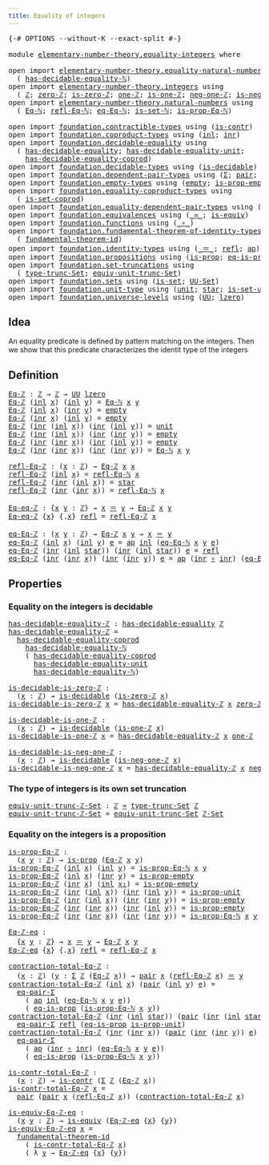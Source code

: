 ```yaml
---
title: Equality of integers
---
```


<pre class="Agda"><a id="46" class="Symbol">{-#</a> <a id="50" class="Keyword">OPTIONS</a> <a id="58" class="Pragma">--without-K</a> <a id="70" class="Pragma">--exact-split</a> <a id="84" class="Symbol">#-}</a>

<a id="89" class="Keyword">module</a> <a id="96" href="elementary-number-theory.equality-integers.html" class="Module">elementary-number-theory.equality-integers</a> <a id="139" class="Keyword">where</a>

<a id="146" class="Keyword">open</a> <a id="151" class="Keyword">import</a> <a id="158" href="elementary-number-theory.equality-natural-numbers.html" class="Module">elementary-number-theory.equality-natural-numbers</a> <a id="208" class="Keyword">using</a>
  <a id="216" class="Symbol">(</a> <a id="218" href="elementary-number-theory.equality-natural-numbers.html#1796" class="Function">has-decidable-equality-ℕ</a><a id="242" class="Symbol">)</a>
<a id="244" class="Keyword">open</a> <a id="249" class="Keyword">import</a> <a id="256" href="elementary-number-theory.integers.html" class="Module">elementary-number-theory.integers</a> <a id="290" class="Keyword">using</a>
  <a id="298" class="Symbol">(</a> <a id="300" href="elementary-number-theory.integers.html#2078" class="Function">ℤ</a><a id="301" class="Symbol">;</a> <a id="303" href="elementary-number-theory.integers.html#2321" class="Function">zero-ℤ</a><a id="309" class="Symbol">;</a> <a id="311" href="elementary-number-theory.integers.html#2357" class="Function">is-zero-ℤ</a><a id="320" class="Symbol">;</a> <a id="322" href="elementary-number-theory.integers.html#2563" class="Function">one-ℤ</a><a id="327" class="Symbol">;</a> <a id="329" href="elementary-number-theory.integers.html#2596" class="Function">is-one-ℤ</a><a id="337" class="Symbol">;</a> <a id="339" href="elementary-number-theory.integers.html#2196" class="Function">neg-one-ℤ</a><a id="348" class="Symbol">;</a> <a id="350" href="elementary-number-theory.integers.html#2237" class="Function">is-neg-one-ℤ</a><a id="362" class="Symbol">;</a> <a id="364" href="elementary-number-theory.integers.html#4352" class="Function">ℤ-Set</a><a id="369" class="Symbol">)</a>
<a id="371" class="Keyword">open</a> <a id="376" class="Keyword">import</a> <a id="383" href="elementary-number-theory.natural-numbers.html" class="Module">elementary-number-theory.natural-numbers</a> <a id="424" class="Keyword">using</a>
  <a id="432" class="Symbol">(</a> <a id="434" href="elementary-number-theory.natural-numbers.html#3669" class="Function">Eq-ℕ</a><a id="438" class="Symbol">;</a> <a id="440" href="elementary-number-theory.natural-numbers.html#4080" class="Function">refl-Eq-ℕ</a><a id="449" class="Symbol">;</a> <a id="451" href="elementary-number-theory.natural-numbers.html#4247" class="Function">eq-Eq-ℕ</a><a id="458" class="Symbol">;</a> <a id="460" href="elementary-number-theory.natural-numbers.html#4389" class="Function">is-set-ℕ</a><a id="468" class="Symbol">;</a> <a id="470" href="elementary-number-theory.natural-numbers.html#3831" class="Function">is-prop-Eq-ℕ</a><a id="482" class="Symbol">)</a>

<a id="485" class="Keyword">open</a> <a id="490" class="Keyword">import</a> <a id="497" href="foundation.contractible-types.html" class="Module">foundation.contractible-types</a> <a id="527" class="Keyword">using</a> <a id="533" class="Symbol">(</a><a id="534" href="foundation-core.contractible-types.html#1006" class="Function">is-contr</a><a id="542" class="Symbol">)</a>
<a id="544" class="Keyword">open</a> <a id="549" class="Keyword">import</a> <a id="556" href="foundation.coproduct-types.html" class="Module">foundation.coproduct-types</a> <a id="583" class="Keyword">using</a> <a id="589" class="Symbol">(</a><a id="590" href="foundation.coproduct-types.html#1249" class="InductiveConstructor">inl</a><a id="593" class="Symbol">;</a> <a id="595" href="foundation.coproduct-types.html#1267" class="InductiveConstructor">inr</a><a id="598" class="Symbol">)</a>
<a id="600" class="Keyword">open</a> <a id="605" class="Keyword">import</a> <a id="612" href="foundation.decidable-equality.html" class="Module">foundation.decidable-equality</a> <a id="642" class="Keyword">using</a>
  <a id="650" class="Symbol">(</a> <a id="652" href="foundation.decidable-equality.html#1796" class="Function">has-decidable-equality</a><a id="674" class="Symbol">;</a> <a id="676" href="foundation.decidable-equality.html#2356" class="Function">has-decidable-equality-unit</a><a id="703" class="Symbol">;</a>
    <a id="709" href="foundation.decidable-equality.html#10241" class="Function">has-decidable-equality-coprod</a><a id="738" class="Symbol">)</a>
<a id="740" class="Keyword">open</a> <a id="745" class="Keyword">import</a> <a id="752" href="foundation.decidable-types.html" class="Module">foundation.decidable-types</a> <a id="779" class="Keyword">using</a> <a id="785" class="Symbol">(</a><a id="786" href="foundation.decidable-types.html#1915" class="Function">is-decidable</a><a id="798" class="Symbol">)</a>
<a id="800" class="Keyword">open</a> <a id="805" class="Keyword">import</a> <a id="812" href="foundation.dependent-pair-types.html" class="Module">foundation.dependent-pair-types</a> <a id="844" class="Keyword">using</a> <a id="850" class="Symbol">(</a><a id="851" href="foundation-core.dependent-pair-types.html#515" class="Record">Σ</a><a id="852" class="Symbol">;</a> <a id="854" href="foundation-core.dependent-pair-types.html#588" class="InductiveConstructor">pair</a><a id="858" class="Symbol">;</a> <a id="860" href="foundation-core.dependent-pair-types.html#605" class="Field">pr1</a><a id="863" class="Symbol">;</a> <a id="865" href="foundation-core.dependent-pair-types.html#617" class="Field">pr2</a><a id="868" class="Symbol">)</a>
<a id="870" class="Keyword">open</a> <a id="875" class="Keyword">import</a> <a id="882" href="foundation.empty-types.html" class="Module">foundation.empty-types</a> <a id="905" class="Keyword">using</a> <a id="911" class="Symbol">(</a><a id="912" href="foundation-core.empty-types.html#1057" class="Datatype">empty</a><a id="917" class="Symbol">;</a> <a id="919" href="foundation-core.empty-types.html#2377" class="Function">is-prop-empty</a><a id="932" class="Symbol">)</a>
<a id="934" class="Keyword">open</a> <a id="939" class="Keyword">import</a> <a id="946" href="foundation.equality-coproduct-types.html" class="Module">foundation.equality-coproduct-types</a> <a id="982" class="Keyword">using</a>
  <a id="990" class="Symbol">(</a> <a id="992" href="foundation.equality-coproduct-types.html#11021" class="Function">is-set-coprod</a><a id="1005" class="Symbol">)</a>
<a id="1007" class="Keyword">open</a> <a id="1012" class="Keyword">import</a> <a id="1019" href="foundation.equality-dependent-pair-types.html" class="Module">foundation.equality-dependent-pair-types</a> <a id="1060" class="Keyword">using</a> <a id="1066" class="Symbol">(</a><a id="1067" href="foundation-core.equality-dependent-pair-types.html#1278" class="Function">eq-pair-Σ</a><a id="1076" class="Symbol">)</a>
<a id="1078" class="Keyword">open</a> <a id="1083" class="Keyword">import</a> <a id="1090" href="foundation.equivalences.html" class="Module">foundation.equivalences</a> <a id="1114" class="Keyword">using</a> <a id="1120" class="Symbol">(</a><a id="1121" href="foundation-core.equivalences.html#1621" class="Function Operator">_≃_</a><a id="1124" class="Symbol">;</a> <a id="1126" href="foundation-core.equivalences.html#1556" class="Function">is-equiv</a><a id="1134" class="Symbol">)</a>
<a id="1136" class="Keyword">open</a> <a id="1141" class="Keyword">import</a> <a id="1148" href="foundation.functions.html" class="Module">foundation.functions</a> <a id="1169" class="Keyword">using</a> <a id="1175" class="Symbol">(</a><a id="1176" href="foundation-core.functions.html#420" class="Function Operator">_∘_</a><a id="1179" class="Symbol">)</a>
<a id="1181" class="Keyword">open</a> <a id="1186" class="Keyword">import</a> <a id="1193" href="foundation.fundamental-theorem-of-identity-types.html" class="Module">foundation.fundamental-theorem-of-identity-types</a> <a id="1242" class="Keyword">using</a>
  <a id="1250" class="Symbol">(</a> <a id="1252" href="foundation-core.fundamental-theorem-of-identity-types.html#1894" class="Function">fundamental-theorem-id</a><a id="1274" class="Symbol">)</a>
<a id="1276" class="Keyword">open</a> <a id="1281" class="Keyword">import</a> <a id="1288" href="foundation.identity-types.html" class="Module">foundation.identity-types</a> <a id="1314" class="Keyword">using</a> <a id="1320" class="Symbol">(</a><a id="1321" href="foundation-core.identity-types.html#1865" class="Function Operator">_＝_</a><a id="1324" class="Symbol">;</a> <a id="1326" href="foundation-core.identity-types.html#1820" class="InductiveConstructor">refl</a><a id="1330" class="Symbol">;</a> <a id="1332" href="foundation-core.identity-types.html#4003" class="Function">ap</a><a id="1334" class="Symbol">)</a>
<a id="1336" class="Keyword">open</a> <a id="1341" class="Keyword">import</a> <a id="1348" href="foundation.propositions.html" class="Module">foundation.propositions</a> <a id="1372" class="Keyword">using</a> <a id="1378" class="Symbol">(</a><a id="1379" href="foundation-core.propositions.html#1309" class="Function">is-prop</a><a id="1386" class="Symbol">;</a> <a id="1388" href="foundation-core.propositions.html#2719" class="Function">eq-is-prop</a><a id="1398" class="Symbol">)</a>
<a id="1400" class="Keyword">open</a> <a id="1405" class="Keyword">import</a> <a id="1412" href="foundation.set-truncations.html" class="Module">foundation.set-truncations</a> <a id="1439" class="Keyword">using</a>
  <a id="1447" class="Symbol">(</a> <a id="1449" href="foundation.set-truncations.html#4010" class="Function">type-trunc-Set</a><a id="1463" class="Symbol">;</a> <a id="1465" href="foundation.set-truncations.html#14197" class="Function">equiv-unit-trunc-Set</a><a id="1485" class="Symbol">)</a>
<a id="1487" class="Keyword">open</a> <a id="1492" class="Keyword">import</a> <a id="1499" href="foundation.sets.html" class="Module">foundation.sets</a> <a id="1515" class="Keyword">using</a> <a id="1521" class="Symbol">(</a><a id="1522" href="foundation-core.sets.html#1113" class="Function">is-set</a><a id="1528" class="Symbol">;</a> <a id="1530" href="foundation-core.sets.html#1190" class="Function">UU-Set</a><a id="1536" class="Symbol">)</a>
<a id="1538" class="Keyword">open</a> <a id="1543" class="Keyword">import</a> <a id="1550" href="foundation.unit-type.html" class="Module">foundation.unit-type</a> <a id="1571" class="Keyword">using</a> <a id="1577" class="Symbol">(</a><a id="1578" href="foundation.unit-type.html#1084" class="Datatype">unit</a><a id="1582" class="Symbol">;</a> <a id="1584" href="foundation.unit-type.html#1108" class="InductiveConstructor">star</a><a id="1588" class="Symbol">;</a> <a id="1590" href="foundation.unit-type.html#3103" class="Function">is-set-unit</a><a id="1601" class="Symbol">;</a> <a id="1603" href="foundation.unit-type.html#2898" class="Function">is-prop-unit</a><a id="1615" class="Symbol">)</a>
<a id="1617" class="Keyword">open</a> <a id="1622" class="Keyword">import</a> <a id="1629" href="foundation.universe-levels.html" class="Module">foundation.universe-levels</a> <a id="1656" class="Keyword">using</a> <a id="1662" class="Symbol">(</a><a id="1663" href="foundation-core.universe-levels.html#235" class="Primitive">UU</a><a id="1665" class="Symbol">;</a> <a id="1667" href="Agda.Primitive.html#764" class="Primitive">lzero</a><a id="1672" class="Symbol">)</a>
</pre>
## Idea

An equality predicate is defined by pattern matching on the integers. Then we show that this predicate characterizes the identit type of the integers

## Definition

<pre class="Agda"><a id="Eq-ℤ"></a><a id="1862" href="elementary-number-theory.equality-integers.html#1862" class="Function">Eq-ℤ</a> <a id="1867" class="Symbol">:</a> <a id="1869" href="elementary-number-theory.integers.html#2078" class="Function">ℤ</a> <a id="1871" class="Symbol">→</a> <a id="1873" href="elementary-number-theory.integers.html#2078" class="Function">ℤ</a> <a id="1875" class="Symbol">→</a> <a id="1877" href="foundation-core.universe-levels.html#235" class="Primitive">UU</a> <a id="1880" href="Agda.Primitive.html#764" class="Primitive">lzero</a>
<a id="1886" href="elementary-number-theory.equality-integers.html#1862" class="Function">Eq-ℤ</a> <a id="1891" class="Symbol">(</a><a id="1892" href="foundation.coproduct-types.html#1249" class="InductiveConstructor">inl</a> <a id="1896" href="elementary-number-theory.equality-integers.html#1896" class="Bound">x</a><a id="1897" class="Symbol">)</a> <a id="1899" class="Symbol">(</a><a id="1900" href="foundation.coproduct-types.html#1249" class="InductiveConstructor">inl</a> <a id="1904" href="elementary-number-theory.equality-integers.html#1904" class="Bound">y</a><a id="1905" class="Symbol">)</a> <a id="1907" class="Symbol">=</a> <a id="1909" href="elementary-number-theory.natural-numbers.html#3669" class="Function">Eq-ℕ</a> <a id="1914" href="elementary-number-theory.equality-integers.html#1896" class="Bound">x</a> <a id="1916" href="elementary-number-theory.equality-integers.html#1904" class="Bound">y</a>
<a id="1918" href="elementary-number-theory.equality-integers.html#1862" class="Function">Eq-ℤ</a> <a id="1923" class="Symbol">(</a><a id="1924" href="foundation.coproduct-types.html#1249" class="InductiveConstructor">inl</a> <a id="1928" href="elementary-number-theory.equality-integers.html#1928" class="Bound">x</a><a id="1929" class="Symbol">)</a> <a id="1931" class="Symbol">(</a><a id="1932" href="foundation.coproduct-types.html#1267" class="InductiveConstructor">inr</a> <a id="1936" href="elementary-number-theory.equality-integers.html#1936" class="Bound">y</a><a id="1937" class="Symbol">)</a> <a id="1939" class="Symbol">=</a> <a id="1941" href="foundation-core.empty-types.html#1057" class="Datatype">empty</a>
<a id="1947" href="elementary-number-theory.equality-integers.html#1862" class="Function">Eq-ℤ</a> <a id="1952" class="Symbol">(</a><a id="1953" href="foundation.coproduct-types.html#1267" class="InductiveConstructor">inr</a> <a id="1957" href="elementary-number-theory.equality-integers.html#1957" class="Bound">x</a><a id="1958" class="Symbol">)</a> <a id="1960" class="Symbol">(</a><a id="1961" href="foundation.coproduct-types.html#1249" class="InductiveConstructor">inl</a> <a id="1965" href="elementary-number-theory.equality-integers.html#1965" class="Bound">y</a><a id="1966" class="Symbol">)</a> <a id="1968" class="Symbol">=</a> <a id="1970" href="foundation-core.empty-types.html#1057" class="Datatype">empty</a>
<a id="1976" href="elementary-number-theory.equality-integers.html#1862" class="Function">Eq-ℤ</a> <a id="1981" class="Symbol">(</a><a id="1982" href="foundation.coproduct-types.html#1267" class="InductiveConstructor">inr</a> <a id="1986" class="Symbol">(</a><a id="1987" href="foundation.coproduct-types.html#1249" class="InductiveConstructor">inl</a> <a id="1991" href="elementary-number-theory.equality-integers.html#1991" class="Bound">x</a><a id="1992" class="Symbol">))</a> <a id="1995" class="Symbol">(</a><a id="1996" href="foundation.coproduct-types.html#1267" class="InductiveConstructor">inr</a> <a id="2000" class="Symbol">(</a><a id="2001" href="foundation.coproduct-types.html#1249" class="InductiveConstructor">inl</a> <a id="2005" href="elementary-number-theory.equality-integers.html#2005" class="Bound">y</a><a id="2006" class="Symbol">))</a> <a id="2009" class="Symbol">=</a> <a id="2011" href="foundation.unit-type.html#1084" class="Datatype">unit</a>
<a id="2016" href="elementary-number-theory.equality-integers.html#1862" class="Function">Eq-ℤ</a> <a id="2021" class="Symbol">(</a><a id="2022" href="foundation.coproduct-types.html#1267" class="InductiveConstructor">inr</a> <a id="2026" class="Symbol">(</a><a id="2027" href="foundation.coproduct-types.html#1249" class="InductiveConstructor">inl</a> <a id="2031" href="elementary-number-theory.equality-integers.html#2031" class="Bound">x</a><a id="2032" class="Symbol">))</a> <a id="2035" class="Symbol">(</a><a id="2036" href="foundation.coproduct-types.html#1267" class="InductiveConstructor">inr</a> <a id="2040" class="Symbol">(</a><a id="2041" href="foundation.coproduct-types.html#1267" class="InductiveConstructor">inr</a> <a id="2045" href="elementary-number-theory.equality-integers.html#2045" class="Bound">y</a><a id="2046" class="Symbol">))</a> <a id="2049" class="Symbol">=</a> <a id="2051" href="foundation-core.empty-types.html#1057" class="Datatype">empty</a>
<a id="2057" href="elementary-number-theory.equality-integers.html#1862" class="Function">Eq-ℤ</a> <a id="2062" class="Symbol">(</a><a id="2063" href="foundation.coproduct-types.html#1267" class="InductiveConstructor">inr</a> <a id="2067" class="Symbol">(</a><a id="2068" href="foundation.coproduct-types.html#1267" class="InductiveConstructor">inr</a> <a id="2072" href="elementary-number-theory.equality-integers.html#2072" class="Bound">x</a><a id="2073" class="Symbol">))</a> <a id="2076" class="Symbol">(</a><a id="2077" href="foundation.coproduct-types.html#1267" class="InductiveConstructor">inr</a> <a id="2081" class="Symbol">(</a><a id="2082" href="foundation.coproduct-types.html#1249" class="InductiveConstructor">inl</a> <a id="2086" href="elementary-number-theory.equality-integers.html#2086" class="Bound">y</a><a id="2087" class="Symbol">))</a> <a id="2090" class="Symbol">=</a> <a id="2092" href="foundation-core.empty-types.html#1057" class="Datatype">empty</a>
<a id="2098" href="elementary-number-theory.equality-integers.html#1862" class="Function">Eq-ℤ</a> <a id="2103" class="Symbol">(</a><a id="2104" href="foundation.coproduct-types.html#1267" class="InductiveConstructor">inr</a> <a id="2108" class="Symbol">(</a><a id="2109" href="foundation.coproduct-types.html#1267" class="InductiveConstructor">inr</a> <a id="2113" href="elementary-number-theory.equality-integers.html#2113" class="Bound">x</a><a id="2114" class="Symbol">))</a> <a id="2117" class="Symbol">(</a><a id="2118" href="foundation.coproduct-types.html#1267" class="InductiveConstructor">inr</a> <a id="2122" class="Symbol">(</a><a id="2123" href="foundation.coproduct-types.html#1267" class="InductiveConstructor">inr</a> <a id="2127" href="elementary-number-theory.equality-integers.html#2127" class="Bound">y</a><a id="2128" class="Symbol">))</a> <a id="2131" class="Symbol">=</a> <a id="2133" href="elementary-number-theory.natural-numbers.html#3669" class="Function">Eq-ℕ</a> <a id="2138" href="elementary-number-theory.equality-integers.html#2113" class="Bound">x</a> <a id="2140" href="elementary-number-theory.equality-integers.html#2127" class="Bound">y</a>

<a id="refl-Eq-ℤ"></a><a id="2143" href="elementary-number-theory.equality-integers.html#2143" class="Function">refl-Eq-ℤ</a> <a id="2153" class="Symbol">:</a> <a id="2155" class="Symbol">(</a><a id="2156" href="elementary-number-theory.equality-integers.html#2156" class="Bound">x</a> <a id="2158" class="Symbol">:</a> <a id="2160" href="elementary-number-theory.integers.html#2078" class="Function">ℤ</a><a id="2161" class="Symbol">)</a> <a id="2163" class="Symbol">→</a> <a id="2165" href="elementary-number-theory.equality-integers.html#1862" class="Function">Eq-ℤ</a> <a id="2170" href="elementary-number-theory.equality-integers.html#2156" class="Bound">x</a> <a id="2172" href="elementary-number-theory.equality-integers.html#2156" class="Bound">x</a>
<a id="2174" href="elementary-number-theory.equality-integers.html#2143" class="Function">refl-Eq-ℤ</a> <a id="2184" class="Symbol">(</a><a id="2185" href="foundation.coproduct-types.html#1249" class="InductiveConstructor">inl</a> <a id="2189" href="elementary-number-theory.equality-integers.html#2189" class="Bound">x</a><a id="2190" class="Symbol">)</a> <a id="2192" class="Symbol">=</a> <a id="2194" href="elementary-number-theory.natural-numbers.html#4080" class="Function">refl-Eq-ℕ</a> <a id="2204" href="elementary-number-theory.equality-integers.html#2189" class="Bound">x</a>
<a id="2206" href="elementary-number-theory.equality-integers.html#2143" class="Function">refl-Eq-ℤ</a> <a id="2216" class="Symbol">(</a><a id="2217" href="foundation.coproduct-types.html#1267" class="InductiveConstructor">inr</a> <a id="2221" class="Symbol">(</a><a id="2222" href="foundation.coproduct-types.html#1249" class="InductiveConstructor">inl</a> <a id="2226" href="elementary-number-theory.equality-integers.html#2226" class="Bound">x</a><a id="2227" class="Symbol">))</a> <a id="2230" class="Symbol">=</a> <a id="2232" href="foundation.unit-type.html#1108" class="InductiveConstructor">star</a>
<a id="2237" href="elementary-number-theory.equality-integers.html#2143" class="Function">refl-Eq-ℤ</a> <a id="2247" class="Symbol">(</a><a id="2248" href="foundation.coproduct-types.html#1267" class="InductiveConstructor">inr</a> <a id="2252" class="Symbol">(</a><a id="2253" href="foundation.coproduct-types.html#1267" class="InductiveConstructor">inr</a> <a id="2257" href="elementary-number-theory.equality-integers.html#2257" class="Bound">x</a><a id="2258" class="Symbol">))</a> <a id="2261" class="Symbol">=</a> <a id="2263" href="elementary-number-theory.natural-numbers.html#4080" class="Function">refl-Eq-ℕ</a> <a id="2273" href="elementary-number-theory.equality-integers.html#2257" class="Bound">x</a>

<a id="Eq-eq-ℤ"></a><a id="2276" href="elementary-number-theory.equality-integers.html#2276" class="Function">Eq-eq-ℤ</a> <a id="2284" class="Symbol">:</a> <a id="2286" class="Symbol">{</a><a id="2287" href="elementary-number-theory.equality-integers.html#2287" class="Bound">x</a> <a id="2289" href="elementary-number-theory.equality-integers.html#2289" class="Bound">y</a> <a id="2291" class="Symbol">:</a> <a id="2293" href="elementary-number-theory.integers.html#2078" class="Function">ℤ</a><a id="2294" class="Symbol">}</a> <a id="2296" class="Symbol">→</a> <a id="2298" href="elementary-number-theory.equality-integers.html#2287" class="Bound">x</a> <a id="2300" href="foundation-core.identity-types.html#1865" class="Function Operator">＝</a> <a id="2302" href="elementary-number-theory.equality-integers.html#2289" class="Bound">y</a> <a id="2304" class="Symbol">→</a> <a id="2306" href="elementary-number-theory.equality-integers.html#1862" class="Function">Eq-ℤ</a> <a id="2311" href="elementary-number-theory.equality-integers.html#2287" class="Bound">x</a> <a id="2313" href="elementary-number-theory.equality-integers.html#2289" class="Bound">y</a>
<a id="2315" href="elementary-number-theory.equality-integers.html#2276" class="Function">Eq-eq-ℤ</a> <a id="2323" class="Symbol">{</a><a id="2324" href="elementary-number-theory.equality-integers.html#2324" class="Bound">x</a><a id="2325" class="Symbol">}</a> <a id="2327" class="Symbol">{</a><a id="2328" class="DottedPattern Symbol">.</a><a id="2329" href="elementary-number-theory.equality-integers.html#2324" class="DottedPattern Bound">x</a><a id="2330" class="Symbol">}</a> <a id="2332" href="foundation-core.identity-types.html#1820" class="InductiveConstructor">refl</a> <a id="2337" class="Symbol">=</a> <a id="2339" href="elementary-number-theory.equality-integers.html#2143" class="Function">refl-Eq-ℤ</a> <a id="2349" href="elementary-number-theory.equality-integers.html#2324" class="Bound">x</a>

<a id="eq-Eq-ℤ"></a><a id="2352" href="elementary-number-theory.equality-integers.html#2352" class="Function">eq-Eq-ℤ</a> <a id="2360" class="Symbol">:</a> <a id="2362" class="Symbol">(</a><a id="2363" href="elementary-number-theory.equality-integers.html#2363" class="Bound">x</a> <a id="2365" href="elementary-number-theory.equality-integers.html#2365" class="Bound">y</a> <a id="2367" class="Symbol">:</a> <a id="2369" href="elementary-number-theory.integers.html#2078" class="Function">ℤ</a><a id="2370" class="Symbol">)</a> <a id="2372" class="Symbol">→</a> <a id="2374" href="elementary-number-theory.equality-integers.html#1862" class="Function">Eq-ℤ</a> <a id="2379" href="elementary-number-theory.equality-integers.html#2363" class="Bound">x</a> <a id="2381" href="elementary-number-theory.equality-integers.html#2365" class="Bound">y</a> <a id="2383" class="Symbol">→</a> <a id="2385" href="elementary-number-theory.equality-integers.html#2363" class="Bound">x</a> <a id="2387" href="foundation-core.identity-types.html#1865" class="Function Operator">＝</a> <a id="2389" href="elementary-number-theory.equality-integers.html#2365" class="Bound">y</a>
<a id="2391" href="elementary-number-theory.equality-integers.html#2352" class="Function">eq-Eq-ℤ</a> <a id="2399" class="Symbol">(</a><a id="2400" href="foundation.coproduct-types.html#1249" class="InductiveConstructor">inl</a> <a id="2404" href="elementary-number-theory.equality-integers.html#2404" class="Bound">x</a><a id="2405" class="Symbol">)</a> <a id="2407" class="Symbol">(</a><a id="2408" href="foundation.coproduct-types.html#1249" class="InductiveConstructor">inl</a> <a id="2412" href="elementary-number-theory.equality-integers.html#2412" class="Bound">y</a><a id="2413" class="Symbol">)</a> <a id="2415" href="elementary-number-theory.equality-integers.html#2415" class="Bound">e</a> <a id="2417" class="Symbol">=</a> <a id="2419" href="foundation-core.identity-types.html#4003" class="Function">ap</a> <a id="2422" href="foundation.coproduct-types.html#1249" class="InductiveConstructor">inl</a> <a id="2426" class="Symbol">(</a><a id="2427" href="elementary-number-theory.natural-numbers.html#4247" class="Function">eq-Eq-ℕ</a> <a id="2435" href="elementary-number-theory.equality-integers.html#2404" class="Bound">x</a> <a id="2437" href="elementary-number-theory.equality-integers.html#2412" class="Bound">y</a> <a id="2439" href="elementary-number-theory.equality-integers.html#2415" class="Bound">e</a><a id="2440" class="Symbol">)</a>
<a id="2442" href="elementary-number-theory.equality-integers.html#2352" class="Function">eq-Eq-ℤ</a> <a id="2450" class="Symbol">(</a><a id="2451" href="foundation.coproduct-types.html#1267" class="InductiveConstructor">inr</a> <a id="2455" class="Symbol">(</a><a id="2456" href="foundation.coproduct-types.html#1249" class="InductiveConstructor">inl</a> <a id="2460" href="foundation.unit-type.html#1108" class="InductiveConstructor">star</a><a id="2464" class="Symbol">))</a> <a id="2467" class="Symbol">(</a><a id="2468" href="foundation.coproduct-types.html#1267" class="InductiveConstructor">inr</a> <a id="2472" class="Symbol">(</a><a id="2473" href="foundation.coproduct-types.html#1249" class="InductiveConstructor">inl</a> <a id="2477" href="foundation.unit-type.html#1108" class="InductiveConstructor">star</a><a id="2481" class="Symbol">))</a> <a id="2484" href="elementary-number-theory.equality-integers.html#2484" class="Bound">e</a> <a id="2486" class="Symbol">=</a> <a id="2488" href="foundation-core.identity-types.html#1820" class="InductiveConstructor">refl</a>
<a id="2493" href="elementary-number-theory.equality-integers.html#2352" class="Function">eq-Eq-ℤ</a> <a id="2501" class="Symbol">(</a><a id="2502" href="foundation.coproduct-types.html#1267" class="InductiveConstructor">inr</a> <a id="2506" class="Symbol">(</a><a id="2507" href="foundation.coproduct-types.html#1267" class="InductiveConstructor">inr</a> <a id="2511" href="elementary-number-theory.equality-integers.html#2511" class="Bound">x</a><a id="2512" class="Symbol">))</a> <a id="2515" class="Symbol">(</a><a id="2516" href="foundation.coproduct-types.html#1267" class="InductiveConstructor">inr</a> <a id="2520" class="Symbol">(</a><a id="2521" href="foundation.coproduct-types.html#1267" class="InductiveConstructor">inr</a> <a id="2525" href="elementary-number-theory.equality-integers.html#2525" class="Bound">y</a><a id="2526" class="Symbol">))</a> <a id="2529" href="elementary-number-theory.equality-integers.html#2529" class="Bound">e</a> <a id="2531" class="Symbol">=</a> <a id="2533" href="foundation-core.identity-types.html#4003" class="Function">ap</a> <a id="2536" class="Symbol">(</a><a id="2537" href="foundation.coproduct-types.html#1267" class="InductiveConstructor">inr</a> <a id="2541" href="foundation-core.functions.html#420" class="Function Operator">∘</a> <a id="2543" href="foundation.coproduct-types.html#1267" class="InductiveConstructor">inr</a><a id="2546" class="Symbol">)</a> <a id="2548" class="Symbol">(</a><a id="2549" href="elementary-number-theory.natural-numbers.html#4247" class="Function">eq-Eq-ℕ</a> <a id="2557" href="elementary-number-theory.equality-integers.html#2511" class="Bound">x</a> <a id="2559" href="elementary-number-theory.equality-integers.html#2525" class="Bound">y</a> <a id="2561" href="elementary-number-theory.equality-integers.html#2529" class="Bound">e</a><a id="2562" class="Symbol">)</a>
</pre>
## Properties

### Equality on the integers is decidable

<pre class="Agda"><a id="has-decidable-equality-ℤ"></a><a id="2635" href="elementary-number-theory.equality-integers.html#2635" class="Function">has-decidable-equality-ℤ</a> <a id="2660" class="Symbol">:</a> <a id="2662" href="foundation.decidable-equality.html#1796" class="Function">has-decidable-equality</a> <a id="2685" href="elementary-number-theory.integers.html#2078" class="Function">ℤ</a>
<a id="2687" href="elementary-number-theory.equality-integers.html#2635" class="Function">has-decidable-equality-ℤ</a> <a id="2712" class="Symbol">=</a>
  <a id="2716" href="foundation.decidable-equality.html#10241" class="Function">has-decidable-equality-coprod</a>
    <a id="2750" href="elementary-number-theory.equality-natural-numbers.html#1796" class="Function">has-decidable-equality-ℕ</a>
    <a id="2779" class="Symbol">(</a> <a id="2781" href="foundation.decidable-equality.html#10241" class="Function">has-decidable-equality-coprod</a>
      <a id="2817" href="foundation.decidable-equality.html#2356" class="Function">has-decidable-equality-unit</a>
      <a id="2851" href="elementary-number-theory.equality-natural-numbers.html#1796" class="Function">has-decidable-equality-ℕ</a><a id="2875" class="Symbol">)</a>

<a id="is-decidable-is-zero-ℤ"></a><a id="2878" href="elementary-number-theory.equality-integers.html#2878" class="Function">is-decidable-is-zero-ℤ</a> <a id="2901" class="Symbol">:</a>
  <a id="2905" class="Symbol">(</a><a id="2906" href="elementary-number-theory.equality-integers.html#2906" class="Bound">x</a> <a id="2908" class="Symbol">:</a> <a id="2910" href="elementary-number-theory.integers.html#2078" class="Function">ℤ</a><a id="2911" class="Symbol">)</a> <a id="2913" class="Symbol">→</a> <a id="2915" href="foundation.decidable-types.html#1915" class="Function">is-decidable</a> <a id="2928" class="Symbol">(</a><a id="2929" href="elementary-number-theory.integers.html#2357" class="Function">is-zero-ℤ</a> <a id="2939" href="elementary-number-theory.equality-integers.html#2906" class="Bound">x</a><a id="2940" class="Symbol">)</a>
<a id="2942" href="elementary-number-theory.equality-integers.html#2878" class="Function">is-decidable-is-zero-ℤ</a> <a id="2965" href="elementary-number-theory.equality-integers.html#2965" class="Bound">x</a> <a id="2967" class="Symbol">=</a> <a id="2969" href="elementary-number-theory.equality-integers.html#2635" class="Function">has-decidable-equality-ℤ</a> <a id="2994" href="elementary-number-theory.equality-integers.html#2965" class="Bound">x</a> <a id="2996" href="elementary-number-theory.integers.html#2321" class="Function">zero-ℤ</a>

<a id="is-decidable-is-one-ℤ"></a><a id="3004" href="elementary-number-theory.equality-integers.html#3004" class="Function">is-decidable-is-one-ℤ</a> <a id="3026" class="Symbol">:</a>
  <a id="3030" class="Symbol">(</a><a id="3031" href="elementary-number-theory.equality-integers.html#3031" class="Bound">x</a> <a id="3033" class="Symbol">:</a> <a id="3035" href="elementary-number-theory.integers.html#2078" class="Function">ℤ</a><a id="3036" class="Symbol">)</a> <a id="3038" class="Symbol">→</a> <a id="3040" href="foundation.decidable-types.html#1915" class="Function">is-decidable</a> <a id="3053" class="Symbol">(</a><a id="3054" href="elementary-number-theory.integers.html#2596" class="Function">is-one-ℤ</a> <a id="3063" href="elementary-number-theory.equality-integers.html#3031" class="Bound">x</a><a id="3064" class="Symbol">)</a>
<a id="3066" href="elementary-number-theory.equality-integers.html#3004" class="Function">is-decidable-is-one-ℤ</a> <a id="3088" href="elementary-number-theory.equality-integers.html#3088" class="Bound">x</a> <a id="3090" class="Symbol">=</a> <a id="3092" href="elementary-number-theory.equality-integers.html#2635" class="Function">has-decidable-equality-ℤ</a> <a id="3117" href="elementary-number-theory.equality-integers.html#3088" class="Bound">x</a> <a id="3119" href="elementary-number-theory.integers.html#2563" class="Function">one-ℤ</a>

<a id="is-decidable-is-neg-one-ℤ"></a><a id="3126" href="elementary-number-theory.equality-integers.html#3126" class="Function">is-decidable-is-neg-one-ℤ</a> <a id="3152" class="Symbol">:</a>
  <a id="3156" class="Symbol">(</a><a id="3157" href="elementary-number-theory.equality-integers.html#3157" class="Bound">x</a> <a id="3159" class="Symbol">:</a> <a id="3161" href="elementary-number-theory.integers.html#2078" class="Function">ℤ</a><a id="3162" class="Symbol">)</a> <a id="3164" class="Symbol">→</a> <a id="3166" href="foundation.decidable-types.html#1915" class="Function">is-decidable</a> <a id="3179" class="Symbol">(</a><a id="3180" href="elementary-number-theory.integers.html#2237" class="Function">is-neg-one-ℤ</a> <a id="3193" href="elementary-number-theory.equality-integers.html#3157" class="Bound">x</a><a id="3194" class="Symbol">)</a>
<a id="3196" href="elementary-number-theory.equality-integers.html#3126" class="Function">is-decidable-is-neg-one-ℤ</a> <a id="3222" href="elementary-number-theory.equality-integers.html#3222" class="Bound">x</a> <a id="3224" class="Symbol">=</a> <a id="3226" href="elementary-number-theory.equality-integers.html#2635" class="Function">has-decidable-equality-ℤ</a> <a id="3251" href="elementary-number-theory.equality-integers.html#3222" class="Bound">x</a> <a id="3253" href="elementary-number-theory.integers.html#2196" class="Function">neg-one-ℤ</a>
</pre>
### The type of integers is its own set truncation

<pre class="Agda"><a id="equiv-unit-trunc-ℤ-Set"></a><a id="3328" href="elementary-number-theory.equality-integers.html#3328" class="Function">equiv-unit-trunc-ℤ-Set</a> <a id="3351" class="Symbol">:</a> <a id="3353" href="elementary-number-theory.integers.html#2078" class="Function">ℤ</a> <a id="3355" href="foundation-core.equivalences.html#1621" class="Function Operator">≃</a> <a id="3357" href="foundation.set-truncations.html#4010" class="Function">type-trunc-Set</a> <a id="3372" href="elementary-number-theory.integers.html#2078" class="Function">ℤ</a>
<a id="3374" href="elementary-number-theory.equality-integers.html#3328" class="Function">equiv-unit-trunc-ℤ-Set</a> <a id="3397" class="Symbol">=</a> <a id="3399" href="foundation.set-truncations.html#14197" class="Function">equiv-unit-trunc-Set</a> <a id="3420" href="elementary-number-theory.integers.html#4352" class="Function">ℤ-Set</a>
</pre>
### Equality on the integers is a proposition

<pre class="Agda"><a id="is-prop-Eq-ℤ"></a><a id="3486" href="elementary-number-theory.equality-integers.html#3486" class="Function">is-prop-Eq-ℤ</a> <a id="3499" class="Symbol">:</a>
  <a id="3503" class="Symbol">(</a><a id="3504" href="elementary-number-theory.equality-integers.html#3504" class="Bound">x</a> <a id="3506" href="elementary-number-theory.equality-integers.html#3506" class="Bound">y</a> <a id="3508" class="Symbol">:</a> <a id="3510" href="elementary-number-theory.integers.html#2078" class="Function">ℤ</a><a id="3511" class="Symbol">)</a> <a id="3513" class="Symbol">→</a> <a id="3515" href="foundation-core.propositions.html#1309" class="Function">is-prop</a> <a id="3523" class="Symbol">(</a><a id="3524" href="elementary-number-theory.equality-integers.html#1862" class="Function">Eq-ℤ</a> <a id="3529" href="elementary-number-theory.equality-integers.html#3504" class="Bound">x</a> <a id="3531" href="elementary-number-theory.equality-integers.html#3506" class="Bound">y</a><a id="3532" class="Symbol">)</a>
<a id="3534" href="elementary-number-theory.equality-integers.html#3486" class="Function">is-prop-Eq-ℤ</a> <a id="3547" class="Symbol">(</a><a id="3548" href="foundation.coproduct-types.html#1249" class="InductiveConstructor">inl</a> <a id="3552" href="elementary-number-theory.equality-integers.html#3552" class="Bound">x</a><a id="3553" class="Symbol">)</a> <a id="3555" class="Symbol">(</a><a id="3556" href="foundation.coproduct-types.html#1249" class="InductiveConstructor">inl</a> <a id="3560" href="elementary-number-theory.equality-integers.html#3560" class="Bound">y</a><a id="3561" class="Symbol">)</a> <a id="3563" class="Symbol">=</a> <a id="3565" href="elementary-number-theory.natural-numbers.html#3831" class="Function">is-prop-Eq-ℕ</a> <a id="3578" href="elementary-number-theory.equality-integers.html#3552" class="Bound">x</a> <a id="3580" href="elementary-number-theory.equality-integers.html#3560" class="Bound">y</a>
<a id="3582" href="elementary-number-theory.equality-integers.html#3486" class="Function">is-prop-Eq-ℤ</a> <a id="3595" class="Symbol">(</a><a id="3596" href="foundation.coproduct-types.html#1249" class="InductiveConstructor">inl</a> <a id="3600" href="elementary-number-theory.equality-integers.html#3600" class="Bound">x</a><a id="3601" class="Symbol">)</a> <a id="3603" class="Symbol">(</a><a id="3604" href="foundation.coproduct-types.html#1267" class="InductiveConstructor">inr</a> <a id="3608" href="elementary-number-theory.equality-integers.html#3608" class="Bound">y</a><a id="3609" class="Symbol">)</a> <a id="3611" class="Symbol">=</a> <a id="3613" href="foundation-core.empty-types.html#2377" class="Function">is-prop-empty</a>
<a id="3627" href="elementary-number-theory.equality-integers.html#3486" class="Function">is-prop-Eq-ℤ</a> <a id="3640" class="Symbol">(</a><a id="3641" href="foundation.coproduct-types.html#1267" class="InductiveConstructor">inr</a> <a id="3645" href="elementary-number-theory.equality-integers.html#3645" class="Bound">x</a><a id="3646" class="Symbol">)</a> <a id="3648" class="Symbol">(</a><a id="3649" href="foundation.coproduct-types.html#1249" class="InductiveConstructor">inl</a> <a id="3653" href="elementary-number-theory.equality-integers.html#3653" class="Bound">x₁</a><a id="3655" class="Symbol">)</a> <a id="3657" class="Symbol">=</a> <a id="3659" href="foundation-core.empty-types.html#2377" class="Function">is-prop-empty</a>
<a id="3673" href="elementary-number-theory.equality-integers.html#3486" class="Function">is-prop-Eq-ℤ</a> <a id="3686" class="Symbol">(</a><a id="3687" href="foundation.coproduct-types.html#1267" class="InductiveConstructor">inr</a> <a id="3691" class="Symbol">(</a><a id="3692" href="foundation.coproduct-types.html#1249" class="InductiveConstructor">inl</a> <a id="3696" href="elementary-number-theory.equality-integers.html#3696" class="Bound">x</a><a id="3697" class="Symbol">))</a> <a id="3700" class="Symbol">(</a><a id="3701" href="foundation.coproduct-types.html#1267" class="InductiveConstructor">inr</a> <a id="3705" class="Symbol">(</a><a id="3706" href="foundation.coproduct-types.html#1249" class="InductiveConstructor">inl</a> <a id="3710" href="elementary-number-theory.equality-integers.html#3710" class="Bound">y</a><a id="3711" class="Symbol">))</a> <a id="3714" class="Symbol">=</a> <a id="3716" href="foundation.unit-type.html#2898" class="Function">is-prop-unit</a>
<a id="3729" href="elementary-number-theory.equality-integers.html#3486" class="Function">is-prop-Eq-ℤ</a> <a id="3742" class="Symbol">(</a><a id="3743" href="foundation.coproduct-types.html#1267" class="InductiveConstructor">inr</a> <a id="3747" class="Symbol">(</a><a id="3748" href="foundation.coproduct-types.html#1249" class="InductiveConstructor">inl</a> <a id="3752" href="elementary-number-theory.equality-integers.html#3752" class="Bound">x</a><a id="3753" class="Symbol">))</a> <a id="3756" class="Symbol">(</a><a id="3757" href="foundation.coproduct-types.html#1267" class="InductiveConstructor">inr</a> <a id="3761" class="Symbol">(</a><a id="3762" href="foundation.coproduct-types.html#1267" class="InductiveConstructor">inr</a> <a id="3766" href="elementary-number-theory.equality-integers.html#3766" class="Bound">y</a><a id="3767" class="Symbol">))</a> <a id="3770" class="Symbol">=</a> <a id="3772" href="foundation-core.empty-types.html#2377" class="Function">is-prop-empty</a>
<a id="3786" href="elementary-number-theory.equality-integers.html#3486" class="Function">is-prop-Eq-ℤ</a> <a id="3799" class="Symbol">(</a><a id="3800" href="foundation.coproduct-types.html#1267" class="InductiveConstructor">inr</a> <a id="3804" class="Symbol">(</a><a id="3805" href="foundation.coproduct-types.html#1267" class="InductiveConstructor">inr</a> <a id="3809" href="elementary-number-theory.equality-integers.html#3809" class="Bound">x</a><a id="3810" class="Symbol">))</a> <a id="3813" class="Symbol">(</a><a id="3814" href="foundation.coproduct-types.html#1267" class="InductiveConstructor">inr</a> <a id="3818" class="Symbol">(</a><a id="3819" href="foundation.coproduct-types.html#1249" class="InductiveConstructor">inl</a> <a id="3823" href="elementary-number-theory.equality-integers.html#3823" class="Bound">y</a><a id="3824" class="Symbol">))</a> <a id="3827" class="Symbol">=</a> <a id="3829" href="foundation-core.empty-types.html#2377" class="Function">is-prop-empty</a>
<a id="3843" href="elementary-number-theory.equality-integers.html#3486" class="Function">is-prop-Eq-ℤ</a> <a id="3856" class="Symbol">(</a><a id="3857" href="foundation.coproduct-types.html#1267" class="InductiveConstructor">inr</a> <a id="3861" class="Symbol">(</a><a id="3862" href="foundation.coproduct-types.html#1267" class="InductiveConstructor">inr</a> <a id="3866" href="elementary-number-theory.equality-integers.html#3866" class="Bound">x</a><a id="3867" class="Symbol">))</a> <a id="3870" class="Symbol">(</a><a id="3871" href="foundation.coproduct-types.html#1267" class="InductiveConstructor">inr</a> <a id="3875" class="Symbol">(</a><a id="3876" href="foundation.coproduct-types.html#1267" class="InductiveConstructor">inr</a> <a id="3880" href="elementary-number-theory.equality-integers.html#3880" class="Bound">y</a><a id="3881" class="Symbol">))</a> <a id="3884" class="Symbol">=</a> <a id="3886" href="elementary-number-theory.natural-numbers.html#3831" class="Function">is-prop-Eq-ℕ</a> <a id="3899" href="elementary-number-theory.equality-integers.html#3866" class="Bound">x</a> <a id="3901" href="elementary-number-theory.equality-integers.html#3880" class="Bound">y</a>

<a id="Eq-ℤ-eq"></a><a id="3904" href="elementary-number-theory.equality-integers.html#3904" class="Function">Eq-ℤ-eq</a> <a id="3912" class="Symbol">:</a>
  <a id="3916" class="Symbol">{</a><a id="3917" href="elementary-number-theory.equality-integers.html#3917" class="Bound">x</a> <a id="3919" href="elementary-number-theory.equality-integers.html#3919" class="Bound">y</a> <a id="3921" class="Symbol">:</a> <a id="3923" href="elementary-number-theory.integers.html#2078" class="Function">ℤ</a><a id="3924" class="Symbol">}</a> <a id="3926" class="Symbol">→</a> <a id="3928" href="elementary-number-theory.equality-integers.html#3917" class="Bound">x</a> <a id="3930" href="foundation-core.identity-types.html#1865" class="Function Operator">＝</a> <a id="3932" href="elementary-number-theory.equality-integers.html#3919" class="Bound">y</a> <a id="3934" class="Symbol">→</a> <a id="3936" href="elementary-number-theory.equality-integers.html#1862" class="Function">Eq-ℤ</a> <a id="3941" href="elementary-number-theory.equality-integers.html#3917" class="Bound">x</a> <a id="3943" href="elementary-number-theory.equality-integers.html#3919" class="Bound">y</a>
<a id="3945" href="elementary-number-theory.equality-integers.html#3904" class="Function">Eq-ℤ-eq</a> <a id="3953" class="Symbol">{</a><a id="3954" href="elementary-number-theory.equality-integers.html#3954" class="Bound">x</a><a id="3955" class="Symbol">}</a> <a id="3957" class="Symbol">{</a><a id="3958" class="DottedPattern Symbol">.</a><a id="3959" href="elementary-number-theory.equality-integers.html#3954" class="DottedPattern Bound">x</a><a id="3960" class="Symbol">}</a> <a id="3962" href="foundation-core.identity-types.html#1820" class="InductiveConstructor">refl</a> <a id="3967" class="Symbol">=</a> <a id="3969" href="elementary-number-theory.equality-integers.html#2143" class="Function">refl-Eq-ℤ</a> <a id="3979" href="elementary-number-theory.equality-integers.html#3954" class="Bound">x</a>

<a id="contraction-total-Eq-ℤ"></a><a id="3982" href="elementary-number-theory.equality-integers.html#3982" class="Function">contraction-total-Eq-ℤ</a> <a id="4005" class="Symbol">:</a>
  <a id="4009" class="Symbol">(</a><a id="4010" href="elementary-number-theory.equality-integers.html#4010" class="Bound">x</a> <a id="4012" class="Symbol">:</a> <a id="4014" href="elementary-number-theory.integers.html#2078" class="Function">ℤ</a><a id="4015" class="Symbol">)</a> <a id="4017" class="Symbol">(</a><a id="4018" href="elementary-number-theory.equality-integers.html#4018" class="Bound">y</a> <a id="4020" class="Symbol">:</a> <a id="4022" href="foundation-core.dependent-pair-types.html#515" class="Record">Σ</a> <a id="4024" href="elementary-number-theory.integers.html#2078" class="Function">ℤ</a> <a id="4026" class="Symbol">(</a><a id="4027" href="elementary-number-theory.equality-integers.html#1862" class="Function">Eq-ℤ</a> <a id="4032" href="elementary-number-theory.equality-integers.html#4010" class="Bound">x</a><a id="4033" class="Symbol">))</a> <a id="4036" class="Symbol">→</a> <a id="4038" href="foundation-core.dependent-pair-types.html#588" class="InductiveConstructor">pair</a> <a id="4043" href="elementary-number-theory.equality-integers.html#4010" class="Bound">x</a> <a id="4045" class="Symbol">(</a><a id="4046" href="elementary-number-theory.equality-integers.html#2143" class="Function">refl-Eq-ℤ</a> <a id="4056" href="elementary-number-theory.equality-integers.html#4010" class="Bound">x</a><a id="4057" class="Symbol">)</a> <a id="4059" href="foundation-core.identity-types.html#1865" class="Function Operator">＝</a> <a id="4061" href="elementary-number-theory.equality-integers.html#4018" class="Bound">y</a>
<a id="4063" href="elementary-number-theory.equality-integers.html#3982" class="Function">contraction-total-Eq-ℤ</a> <a id="4086" class="Symbol">(</a><a id="4087" href="foundation.coproduct-types.html#1249" class="InductiveConstructor">inl</a> <a id="4091" href="elementary-number-theory.equality-integers.html#4091" class="Bound">x</a><a id="4092" class="Symbol">)</a> <a id="4094" class="Symbol">(</a><a id="4095" href="foundation-core.dependent-pair-types.html#588" class="InductiveConstructor">pair</a> <a id="4100" class="Symbol">(</a><a id="4101" href="foundation.coproduct-types.html#1249" class="InductiveConstructor">inl</a> <a id="4105" href="elementary-number-theory.equality-integers.html#4105" class="Bound">y</a><a id="4106" class="Symbol">)</a> <a id="4108" href="elementary-number-theory.equality-integers.html#4108" class="Bound">e</a><a id="4109" class="Symbol">)</a> <a id="4111" class="Symbol">=</a>
  <a id="4115" href="foundation-core.equality-dependent-pair-types.html#1278" class="Function">eq-pair-Σ</a>
    <a id="4129" class="Symbol">(</a> <a id="4131" href="foundation-core.identity-types.html#4003" class="Function">ap</a> <a id="4134" href="foundation.coproduct-types.html#1249" class="InductiveConstructor">inl</a> <a id="4138" class="Symbol">(</a><a id="4139" href="elementary-number-theory.natural-numbers.html#4247" class="Function">eq-Eq-ℕ</a> <a id="4147" href="elementary-number-theory.equality-integers.html#4091" class="Bound">x</a> <a id="4149" href="elementary-number-theory.equality-integers.html#4105" class="Bound">y</a> <a id="4151" href="elementary-number-theory.equality-integers.html#4108" class="Bound">e</a><a id="4152" class="Symbol">))</a>
    <a id="4159" class="Symbol">(</a> <a id="4161" href="foundation-core.propositions.html#2719" class="Function">eq-is-prop</a> <a id="4172" class="Symbol">(</a><a id="4173" href="elementary-number-theory.natural-numbers.html#3831" class="Function">is-prop-Eq-ℕ</a> <a id="4186" href="elementary-number-theory.equality-integers.html#4091" class="Bound">x</a> <a id="4188" href="elementary-number-theory.equality-integers.html#4105" class="Bound">y</a><a id="4189" class="Symbol">))</a>
<a id="4192" href="elementary-number-theory.equality-integers.html#3982" class="Function">contraction-total-Eq-ℤ</a> <a id="4215" class="Symbol">(</a><a id="4216" href="foundation.coproduct-types.html#1267" class="InductiveConstructor">inr</a> <a id="4220" class="Symbol">(</a><a id="4221" href="foundation.coproduct-types.html#1249" class="InductiveConstructor">inl</a> <a id="4225" href="foundation.unit-type.html#1108" class="InductiveConstructor">star</a><a id="4229" class="Symbol">))</a> <a id="4232" class="Symbol">(</a><a id="4233" href="foundation-core.dependent-pair-types.html#588" class="InductiveConstructor">pair</a> <a id="4238" class="Symbol">(</a><a id="4239" href="foundation.coproduct-types.html#1267" class="InductiveConstructor">inr</a> <a id="4243" class="Symbol">(</a><a id="4244" href="foundation.coproduct-types.html#1249" class="InductiveConstructor">inl</a> <a id="4248" href="foundation.unit-type.html#1108" class="InductiveConstructor">star</a><a id="4252" class="Symbol">))</a> <a id="4255" href="elementary-number-theory.equality-integers.html#4255" class="Bound">e</a><a id="4256" class="Symbol">)</a> <a id="4258" class="Symbol">=</a>
  <a id="4262" href="foundation-core.equality-dependent-pair-types.html#1278" class="Function">eq-pair-Σ</a> <a id="4272" href="foundation-core.identity-types.html#1820" class="InductiveConstructor">refl</a> <a id="4277" class="Symbol">(</a><a id="4278" href="foundation-core.propositions.html#2719" class="Function">eq-is-prop</a> <a id="4289" href="foundation.unit-type.html#2898" class="Function">is-prop-unit</a><a id="4301" class="Symbol">)</a>
<a id="4303" href="elementary-number-theory.equality-integers.html#3982" class="Function">contraction-total-Eq-ℤ</a> <a id="4326" class="Symbol">(</a><a id="4327" href="foundation.coproduct-types.html#1267" class="InductiveConstructor">inr</a> <a id="4331" class="Symbol">(</a><a id="4332" href="foundation.coproduct-types.html#1267" class="InductiveConstructor">inr</a> <a id="4336" href="elementary-number-theory.equality-integers.html#4336" class="Bound">x</a><a id="4337" class="Symbol">))</a> <a id="4340" class="Symbol">(</a><a id="4341" href="foundation-core.dependent-pair-types.html#588" class="InductiveConstructor">pair</a> <a id="4346" class="Symbol">(</a><a id="4347" href="foundation.coproduct-types.html#1267" class="InductiveConstructor">inr</a> <a id="4351" class="Symbol">(</a><a id="4352" href="foundation.coproduct-types.html#1267" class="InductiveConstructor">inr</a> <a id="4356" href="elementary-number-theory.equality-integers.html#4356" class="Bound">y</a><a id="4357" class="Symbol">))</a> <a id="4360" href="elementary-number-theory.equality-integers.html#4360" class="Bound">e</a><a id="4361" class="Symbol">)</a> <a id="4363" class="Symbol">=</a>
  <a id="4367" href="foundation-core.equality-dependent-pair-types.html#1278" class="Function">eq-pair-Σ</a>
    <a id="4381" class="Symbol">(</a> <a id="4383" href="foundation-core.identity-types.html#4003" class="Function">ap</a> <a id="4386" class="Symbol">(</a><a id="4387" href="foundation.coproduct-types.html#1267" class="InductiveConstructor">inr</a> <a id="4391" href="foundation-core.functions.html#420" class="Function Operator">∘</a> <a id="4393" href="foundation.coproduct-types.html#1267" class="InductiveConstructor">inr</a><a id="4396" class="Symbol">)</a> <a id="4398" class="Symbol">(</a><a id="4399" href="elementary-number-theory.natural-numbers.html#4247" class="Function">eq-Eq-ℕ</a> <a id="4407" href="elementary-number-theory.equality-integers.html#4336" class="Bound">x</a> <a id="4409" href="elementary-number-theory.equality-integers.html#4356" class="Bound">y</a> <a id="4411" href="elementary-number-theory.equality-integers.html#4360" class="Bound">e</a><a id="4412" class="Symbol">))</a>
    <a id="4419" class="Symbol">(</a> <a id="4421" href="foundation-core.propositions.html#2719" class="Function">eq-is-prop</a> <a id="4432" class="Symbol">(</a><a id="4433" href="elementary-number-theory.natural-numbers.html#3831" class="Function">is-prop-Eq-ℕ</a> <a id="4446" href="elementary-number-theory.equality-integers.html#4336" class="Bound">x</a> <a id="4448" href="elementary-number-theory.equality-integers.html#4356" class="Bound">y</a><a id="4449" class="Symbol">))</a>

<a id="is-contr-total-Eq-ℤ"></a><a id="4453" href="elementary-number-theory.equality-integers.html#4453" class="Function">is-contr-total-Eq-ℤ</a> <a id="4473" class="Symbol">:</a>
  <a id="4477" class="Symbol">(</a><a id="4478" href="elementary-number-theory.equality-integers.html#4478" class="Bound">x</a> <a id="4480" class="Symbol">:</a> <a id="4482" href="elementary-number-theory.integers.html#2078" class="Function">ℤ</a><a id="4483" class="Symbol">)</a> <a id="4485" class="Symbol">→</a> <a id="4487" href="foundation-core.contractible-types.html#1006" class="Function">is-contr</a> <a id="4496" class="Symbol">(</a><a id="4497" href="foundation-core.dependent-pair-types.html#515" class="Record">Σ</a> <a id="4499" href="elementary-number-theory.integers.html#2078" class="Function">ℤ</a> <a id="4501" class="Symbol">(</a><a id="4502" href="elementary-number-theory.equality-integers.html#1862" class="Function">Eq-ℤ</a> <a id="4507" href="elementary-number-theory.equality-integers.html#4478" class="Bound">x</a><a id="4508" class="Symbol">))</a>
<a id="4511" href="elementary-number-theory.equality-integers.html#4453" class="Function">is-contr-total-Eq-ℤ</a> <a id="4531" href="elementary-number-theory.equality-integers.html#4531" class="Bound">x</a> <a id="4533" class="Symbol">=</a>
  <a id="4537" href="foundation-core.dependent-pair-types.html#588" class="InductiveConstructor">pair</a> <a id="4542" class="Symbol">(</a><a id="4543" href="foundation-core.dependent-pair-types.html#588" class="InductiveConstructor">pair</a> <a id="4548" href="elementary-number-theory.equality-integers.html#4531" class="Bound">x</a> <a id="4550" class="Symbol">(</a><a id="4551" href="elementary-number-theory.equality-integers.html#2143" class="Function">refl-Eq-ℤ</a> <a id="4561" href="elementary-number-theory.equality-integers.html#4531" class="Bound">x</a><a id="4562" class="Symbol">))</a> <a id="4565" class="Symbol">(</a><a id="4566" href="elementary-number-theory.equality-integers.html#3982" class="Function">contraction-total-Eq-ℤ</a> <a id="4589" href="elementary-number-theory.equality-integers.html#4531" class="Bound">x</a><a id="4590" class="Symbol">)</a>

<a id="is-equiv-Eq-ℤ-eq"></a><a id="4593" href="elementary-number-theory.equality-integers.html#4593" class="Function">is-equiv-Eq-ℤ-eq</a> <a id="4610" class="Symbol">:</a>
  <a id="4614" class="Symbol">(</a><a id="4615" href="elementary-number-theory.equality-integers.html#4615" class="Bound">x</a> <a id="4617" href="elementary-number-theory.equality-integers.html#4617" class="Bound">y</a> <a id="4619" class="Symbol">:</a> <a id="4621" href="elementary-number-theory.integers.html#2078" class="Function">ℤ</a><a id="4622" class="Symbol">)</a> <a id="4624" class="Symbol">→</a> <a id="4626" href="foundation-core.equivalences.html#1556" class="Function">is-equiv</a> <a id="4635" class="Symbol">(</a><a id="4636" href="elementary-number-theory.equality-integers.html#3904" class="Function">Eq-ℤ-eq</a> <a id="4644" class="Symbol">{</a><a id="4645" href="elementary-number-theory.equality-integers.html#4615" class="Bound">x</a><a id="4646" class="Symbol">}</a> <a id="4648" class="Symbol">{</a><a id="4649" href="elementary-number-theory.equality-integers.html#4617" class="Bound">y</a><a id="4650" class="Symbol">})</a>
<a id="4653" href="elementary-number-theory.equality-integers.html#4593" class="Function">is-equiv-Eq-ℤ-eq</a> <a id="4670" href="elementary-number-theory.equality-integers.html#4670" class="Bound">x</a> <a id="4672" class="Symbol">=</a>
  <a id="4676" href="foundation-core.fundamental-theorem-of-identity-types.html#1894" class="Function">fundamental-theorem-id</a>
    <a id="4703" class="Symbol">(</a> <a id="4705" href="elementary-number-theory.equality-integers.html#4453" class="Function">is-contr-total-Eq-ℤ</a> <a id="4725" href="elementary-number-theory.equality-integers.html#4670" class="Bound">x</a><a id="4726" class="Symbol">)</a>
    <a id="4732" class="Symbol">(</a> <a id="4734" class="Symbol">λ</a> <a id="4736" href="elementary-number-theory.equality-integers.html#4736" class="Bound">y</a> <a id="4738" class="Symbol">→</a> <a id="4740" href="elementary-number-theory.equality-integers.html#3904" class="Function">Eq-ℤ-eq</a> <a id="4748" class="Symbol">{</a><a id="4749" href="elementary-number-theory.equality-integers.html#4670" class="Bound">x</a><a id="4750" class="Symbol">}</a> <a id="4752" class="Symbol">{</a><a id="4753" href="elementary-number-theory.equality-integers.html#4736" class="Bound">y</a><a id="4754" class="Symbol">})</a>
</pre>